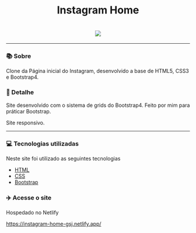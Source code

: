 <h1 align=center>Instagram Home</h1>

<h1 align=center><img src="https://media.discordapp.net/attachments/739631830990454785/785248748787859476/instagram-print-home.PNG?width=548&height=427"></h1>
<hr>

### 📚 Sobre

Clone da Página inicial do Instagram, desenvolvido a base de HTML5, CSS3 e Bootstrap4.

### 🎨 Detalhe

Site desenvolvido com o sistema de grids do Bootstrap4.
Feito por mim para práticar Bootstrap.

Site responsivo.

<hr>

### 💻 Tecnologias utilizadas

Neste site foi utilizado as seguintes tecnologias

- [HTML](https://www.w3schools.com/html/)
- [CSS](https://www.w3schools.com/css/)
- [Bootstrap](https://getbootstrap.com/)

### :airplane: Acesse o site

Hospedado no Netlify

https://instagram-home-gsj.netlify.app/
